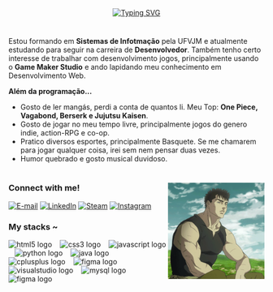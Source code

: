 <div align="center">
  <a href="https://git.io/typing-svg">
    <img src="https://readme-typing-svg.demolab.com?font=Fira+Code&pause=1000&color=A00000&random=false&width=435&lines=*++Welcome+to+my+profile!++%3AD++*" alt="Typing SVG" />
  </a> 
</div> 

#

<p>
  Estou formando em <b>Sistemas de Infotmação</b> pela UFVJM e atualmente estudando para seguir na carreira de <b>Desenvolvedor</b>. Também tenho certo interesse de trabalhar com desenvolvimento jogos, principalmente usando o <b>Game Maker Studio</b> e ando lapidando meu conhecimento em Desenvolvimento Web.

  <b>Além da programação...</b>

  - Gosto de ler mangás, perdi a conta de quantos li. Meu Top: <b>One Piece, Vagabond, Berserk e Jujutsu Kaisen</b>.
  - Gosto de jogar no meu tempo livre, principalmente jogos do genero indie, action-RPG e co-op.
  - Pratico diversos esportes, principalmente Basquete. Se me chamarem para jogar qualquer coisa, irei sem nem pensar duas vezes.
  - Humor quebrado e gosto musical duvidoso.
</p>

#

<img align="right" alt="" height="190px" src="./src/img/guts.gif">

<h3 align="left">Connect with me!</h3>

[![E-mail](https://img.shields.io/badge/-Email-000?style=for-the-badge&logo=microsoft-outlook&logoColor=A00000&color:FFF)](mailto:marcos.v.s.cruz10@gmail.com)
[![LinkedIn](https://img.shields.io/badge/-LinkedIn-000?style=for-the-badge&logo=linkedin&logoColor=A00000&color:FFF)](https://www.linkedin.com/in/marcosscruz/)
[![Steam](https://img.shields.io/badge/-Steam-000?style=for-the-badge&logo=steam&logoColor=A00&color:FFF)](https://steamcommunity.com/id/mamarcos/)
[![Instagram](https://img.shields.io/badge/-Instagram-000?style=for-the-badge&logo=instagram&logoColor=A00&color:FFF)](https://www.instagram.com/mamarrcos/)

<h3 align="left">My stacks ~</h3>

<div align="left">
  <img src="https://cdn.jsdelivr.net/gh/devicons/devicon/icons/html5/html5-original.svg" height="25" alt="html5 logo"  />
  <img width="8" />
  <img src="https://cdn.jsdelivr.net/gh/devicons/devicon/icons/css3/css3-original.svg" height="25" alt="css3 logo"  />
  <img width="8" />
  <img src="https://cdn.jsdelivr.net/gh/devicons/devicon/icons/javascript/javascript-plain.svg" height="25" alt="javascript logo"  />
  <img width="8" />
  <img src="https://cdn.jsdelivr.net/gh/devicons/devicon@latest/icons/python/python-original.svg"" height="25" alt="python logo"  />
  <img width="8" />
  <img src="https://cdn.jsdelivr.net/gh/devicons/devicon/icons/java/java-original.svg" height="25" alt="java logo"  />
  <img width="8" />
  <img src="https://cdn.jsdelivr.net/gh/devicons/devicon@latest/icons/cplusplus/cplusplus-original.svg" height="25" alt="cplusplus logo"  />
  <img width="8" />
  <img src="https://cdn.jsdelivr.net/gh/devicons/devicon@latest/icons/figma/figma-original.svg" height="25" alt="figma logo"/>
  <img width="8" />
  <img src="https://cdn.jsdelivr.net/gh/devicons/devicon@latest/icons/visualstudio/visualstudio-original.svg" height="25" alt="visualstudio logo" />
  <img width="8" />
  <img src="https://cdn.jsdelivr.net/gh/devicons/devicon@latest/icons/mysql/mysql-original.svg" height="25" alt="mysql logo"/>
  <img width="8" />
  <img src="https://cdn.jsdelivr.net/gh/devicons/devicon@latest/icons/postgresql/postgresql-original.svg" height="25" alt="figma logo" />
</div>